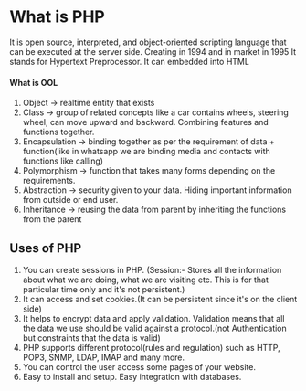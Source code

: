 # What is PHP

It is open source, interpreted, and object-oriented scripting language that can be executed at the server side.
Creating in 1994 and in market in 1995
It stands for Hypertext Preprocessor.
It can embedded into HTML

#### What is OOL

1. Object -> realtime entity that exists
2. Class -> group of related concepts like a car contains wheels, steering wheel, can move upward and backward. Combining features and functions together.
3. Encapsulation -> binding together as per the requirement of data + function(like in whatsapp we are binding media and contacts with functions like calling)
4. Polymorphism -> function that takes many forms depending on the requirements.
5. Abstraction -> security given to your data. Hiding important information from outside or end user.
6. Inheritance -> reusing the data from parent by inheriting the functions from the parent

## Uses of PHP

1. You can create sessions in PHP. (Session:- Stores all the information about what we are doing, what we are visiting etc. This is for that particular time only and it's not persistent.)
2. It can access and set cookies.(It can be persistent since it's on the client side)
3. It helps to encrypt data and apply validation. Validation means that all the data we use should be valid against a protocol.(not Authentication but constraints that the data is valid)
4. PHP supports different protocol(rules and regulation) such as HTTP, POP3, SNMP, LDAP, IMAP and many more.
5. You can control the user access some pages of your website.
6. Easy to install and setup. Easy integration with databases.
